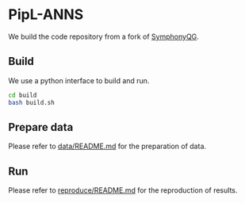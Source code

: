 # PipL-ANNS
We build the code repository from a fork of [SymphonyQG](https://github.com/gouyt13/SymphonyQG).

## Build
We use a python interface to build and run.
```bash
cd build
bash build.sh
```

## Prepare data
Please refer to [data/README.md](./data/README.md) for the preparation of data.

## Run
Please refer to [reproduce/README.md](./reproduce/README.md) for the reproduction of results.
